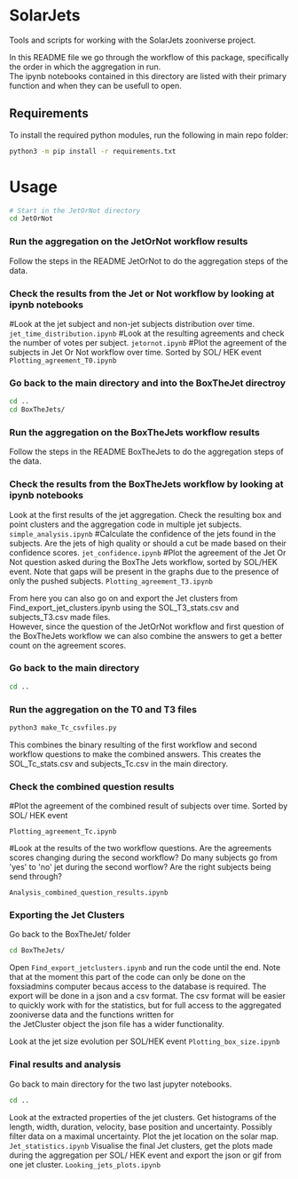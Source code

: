 # SolarJets
Tools and scripts for working with the SolarJets zooniverse project.   

In this README file we go through the workflow of this package, specifically the order in which the aggregation in run.  
The ipynb notebooks contained in this directory are listed with their primary function and when they can be usefull to open. 

## Requirements
To install the required python modules, run the following in main repo folder:
```bash
python3 -m pip install -r requirements.txt
```

# Usage


``` bash
# Start in the JetOrNot directory
cd JetOrNot
``` 

### Run the aggregation on the JetOrNot workflow results
Follow the steps in the README JetOrNot to do the aggregation steps of the data. 

### Check the results from the Jet or Not workflow by looking at ipynb notebooks
#Look at the jet subject and non-jet subjects distribution over time.
`jet_time_distribution.ipynb`
#Look at the resulting agreements and check the number of votes per subject.
`jetornot.ipynb`
#Plot the agreement of the subjects in Jet Or Not workflow over time. Sorted by SOL/ HEK event
`Plotting_agreement_T0.ipynb`

### Go back to the main directory and into the BoxTheJet directroy
``` bash
cd ..
cd BoxTheJets/
```

### Run the aggregation on the BoxTheJets workflow results
Follow the steps in the README BoxTheJets to do the aggregation steps of the data.

### Check the results from the BoxTheJets workflow by looking at ipynb notebooks
Look at the first results of the jet aggregation. Check the resulting box and point clusters and the aggregation code in multiple jet subjects. 
`simple_analysis.ipynb`
#Calculate the confidence of the jets found in the subjects. Are the jets of high quality or should a cut be made based on their confidence scores. 
`jet_confidence.ipynb`
#Plot the agreement of the Jet Or Not question asked during the BoxThe Jets workflow, sorted by SOL/HEK event. Note that gaps will be present in the graphs due to the presence of only the pushed subjects. 
`Plotting_agreement_T3.ipynb`

From here you can also go on and export the Jet clusters from Find_export_jet_clusters.ipynb using the SOL_T3_stats.csv and subjects_T3.csv made files.    
However, since the question of the JetOrNot workflow and first question of the BoxTheJets workflow we can also combine the answers to get a better count on the agreement scores. 

### Go back to the main directory 
``` bash
cd ..
```

### Run the aggregation on the T0 and T3 files
``` bash
python3 make_Tc_csvfiles.py
```

This combines the binary resulting of the first workflow and second workflow questions to make the combined answers. This creates the SOL_Tc_stats.csv and subjects_Tc.csv in the main directory.   

### Check the combined question results
#Plot the agreement of the combined result of subjects over time. Sorted by SOL/ HEK event

`Plotting_agreement_Tc.ipynb`

#Look at the results of the two workflow questions. Are the agreements scores changing during the second workflow? Do many subjects go from 'yes' to 'no' jet during the second worflow? Are the right subjects being send through?  

`Analysis_combined_question_results.ipynb`

### Exporting the Jet Clusters
Go back to the BoxTheJet/ folder
``` bash
cd BoxTheJets/
```
Open `Find_export_jetclusters.ipynb` and run the code until the end. Note that at the moment this part of the code can only be done on the foxsiadmins computer becaus access to the database is required. 
The export will be done in a json and a csv format. The csv format will be easier to quickly work with for the statistics, but for full access to the aggregated zooniverse data and the functions written for  
the JetCluster object the json file has a wider functionality. 

Look at the jet size evolution per SOL/HEK event
`Plotting_box_size.ipynb`

### Final results and analysis
Go back to main directory for the two last jupyter notebooks. 
``` bash
cd ..
```
Look at the extracted properties of the jet clusters. Get histograms of the length, width, duration, velocity, base position and uncertainty. Possibly filter data on a maximal uncertainty. Plot the jet location on the solar map. 
`Jet_statistics.ipynb`
Visualise the final Jet clusters, get the plots made during the aggregation per SOL/ HEK event and export the json or gif from one jet cluster. 
`Looking_jets_plots.ipynb`





